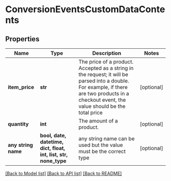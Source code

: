 # ConversionEventsCustomDataContents


## Properties
Name | Type | Description | Notes
------------ | ------------- | ------------- | -------------
**item_price** | **str** | The price of a product. Accepted as a string in the request; it will be parsed into a double. For example, if there are two products in a checkout event, the value should be the total price | [optional] 
**quantity** | **int** | The amount of a product. | [optional] 
**any string name** | **bool, date, datetime, dict, float, int, list, str, none_type** | any string name can be used but the value must be the correct type | [optional]

[[Back to Model list]](../README.md#documentation-for-models) [[Back to API list]](../README.md#documentation-for-api-endpoints) [[Back to README]](../README.md)


